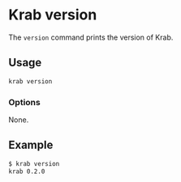 ---
---

# Krab version

The `version` command prints the version of Krab.

## Usage

```sh
krab version
```

### Options

None.

## Example

```sh
$ krab version
krab 0.2.0
```
